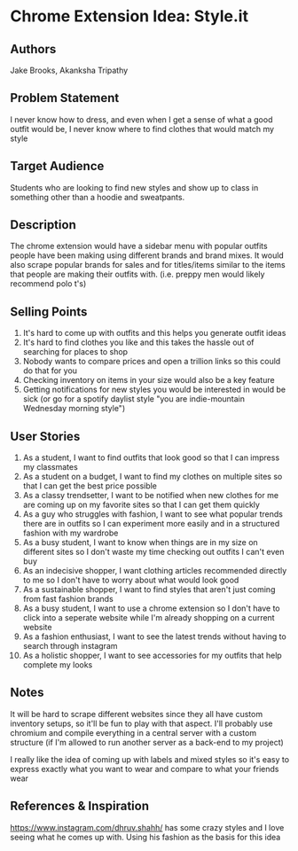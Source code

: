 # Chrome Extension Idea: Style.it

## Authors

Jake Brooks, Akanksha Tripathy

## Problem Statement

I never know how to dress, and even when I get a sense of what a good outfit would be, I never know where to find clothes that would match my style

## Target Audience

Students who are looking to find new styles and show up to class in something other than a hoodie and sweatpants. 

## Description

The chrome extension would have a sidebar menu with popular outfits people have been making using different brands and brand mixes. It would also scrape popular brands for sales and for titles/items similar to the items that people are making their outfits with. (i.e. preppy men would likely recommend polo t's)

## Selling Points

1. It's hard to come up with outfits and this helps you generate outfit ideas
2. It's hard to find clothes you like and this takes the hassle out of searching for places to shop
3. Nobody wants to compare prices and open a trillion links so this could do that for you 
4. Checking inventory on items in your size would also be a key feature
5. Getting notifications for new styles you would be interested in would be sick (or go for a spotify daylist style "you are indie-mountain Wednesday morning style")

## User Stories

1. As a student, I want to find outfits that look good so that I can impress my classmates
2. As a student on a budget, I want to find my clothes on multiple sites so that I can get the best price possible
3. As a classy trendsetter, I want to be notified when new clothes for me are coming up on my favorite sites so that I can get them quickly
4. As a guy who struggles with fashion, I want to see what popular trends there are in outfits so I can experiment more easily and in a structured fashion with my wardrobe
5. As a busy student, I want to know when things are in my size on different sites so I don't waste my time checking out outfits I can't even buy
6. As an indecisive shopper, I want clothing articles recommended directly to me so I don't have to worry about what would look good
7. As a sustainable shopper, I want to find styles that aren't just coming from fast fashion brands
8. As a busy student, I want to use a chrome extension so I don't have to click into a seperate website while I'm already shopping on a current website
9. As a fashion enthusiast, I want to see the latest trends without having to search through instagram
10. As a holistic shopper, I want to see accessories for my outfits that help complete my looks

## Notes

It will be hard to scrape different websites since they all have custom inventory setups, so it'll be fun to play with that aspect. I'll probably use chromium and compile everything in a central server with a custom structure (if I'm allowed to run another server as a back-end to my project)

I really like the idea of coming up with labels and mixed styles so it's easy to express exactly what you want to wear and compare to what your friends wear

## References & Inspiration
https://www.instagram.com/dhruv.shahh/ has some crazy styles and I love seeing what he comes up with. Using his fashion as the basis for this idea
